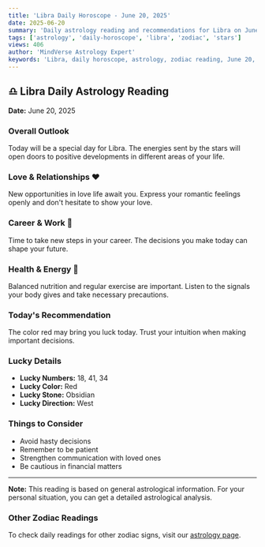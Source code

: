 ```yaml
---
title: 'Libra Daily Horoscope - June 20, 2025'
date: 2025-06-20
summary: 'Daily astrology reading and recommendations for Libra on June 20, 2025.'
tags: ['astrology', 'daily-horoscope', 'libra', 'zodiac', 'stars']
views: 406
author: 'MindVerse Astrology Expert'
keywords: 'Libra, daily horoscope, astrology, zodiac reading, June 20, 2025'
---
```


## ♎ Libra Daily Astrology Reading

**Date:** June 20, 2025

### Overall Outlook

Today will be a special day for Libra. The energies sent by the stars will open doors to positive developments in different areas of your life.

### Love & Relationships ❤️

New opportunities in love life await you. Express your romantic feelings openly and don't hesitate to show your love.

### Career & Work 💼

Time to take new steps in your career. The decisions you make today can shape your future.

### Health & Energy 🌟

Balanced nutrition and regular exercise are important. Listen to the signals your body gives and take necessary precautions.

### Today's Recommendation

The color red may bring you luck today. Trust your intuition when making important decisions.

### Lucky Details

- **Lucky Numbers:** 18, 41, 34
- **Lucky Color:** Red
- **Lucky Stone:** Obsidian
- **Lucky Direction:** West

### Things to Consider

- Avoid hasty decisions
- Remember to be patient
- Strengthen communication with loved ones
- Be cautious in financial matters

---

**Note:** This reading is based on general astrological information. For your personal situation, you can get a detailed astrological analysis.

### Other Zodiac Readings

To check daily readings for other zodiac signs, visit our [astrology page](https://www.mindversedaily.com/en).
